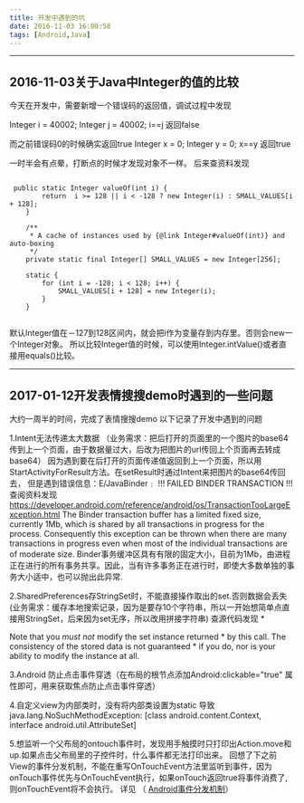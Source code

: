 ```yaml
---
title: 开发中遇到的坑
date: 2016-11-03 16:00:58
tags: [Android,Java]
---
```


---
2016-11-03关于Java中Integer的值的比较
---

今天在开发中，需要新增一个错误码的返回值，调试过程中发现


 Integer i = 40002;
 Integer j = 40002;
 i==j 返回false
 
 而之前错误码0的时候确实返回true
 Integer x = 0;
 Integer y = 0;
 x==y 返回true
 
 一时半会有点晕，打断点的时候才发现对象不一样。
 后来查资料发现
<pre><code>
 public static Integer valueOf(int i) {
        return  i >= 128 || i < -128 ? new Integer(i) : SMALL_VALUES[i + 128];
    }

    /**
     * A cache of instances used by {@link Integer#valueOf(int)} and auto-boxing
     */
    private static final Integer[] SMALL_VALUES = new Integer[256];

    static {
        for (int i = -128; i < 128; i++) {
            SMALL_VALUES[i + 128] = new Integer(i);
        }
    }
 </code></pre>
 默认Integer值在－127到128区间内，就会把i作为变量存到内存里。否则会new一个Integer对象。
 所以比较Integer值的时候，可以使用Integer.intValue()或者直接用equals()比较。
 
---
2017-01-12开发表情搜搜demo时遇到的一些问题
---

大约一周半的时间，完成了表情搜搜demo
以下记录了开发中遇到的问题

1.Intent无法传递太大数据
（业务需求：把后打开的页面里的一个图片的base64传到上一个页面，由于数据量过大，后改为把图片的url传回上个页面再去转成base64）
因为遇到要在后打开的页面传递值返回到上一个页面，所以用StartActivityForResult方法。在setResult时通过Intent来把图片的base64传回去，
但是遇到错误信息：E/JavaBinder﹕ !!! FAILED BINDER TRANSACTION !!!
查阅资料发现  https://developer.android.com/reference/android/os/TransactionTooLargeException.html
The Binder transaction buffer has a limited fixed size, currently 1Mb, which is shared by all transactions in progress for the process. Consequently this exception can be thrown when there are many transactions in progress even when most of the individual transactions are of moderate size.
Binder事务缓冲区具有有限的固定大小，目前为1Mb，由进程正在进行的所有事务共享。因此，当有许多事务正在进行时，即使大多数单独的事务大小适中，也可以抛出此异常.


2.SharedPreferences存StringSet时，不能直接操作取出的set.否则数据会丢失
(业务需求：缓存本地搜索记录，因为是要存10个字符串，所以一开始想简单点直接用StringSet，后来因为set无序，所以改用拼接字符串)
查源代码发现  *<p>Note that you <em>must not</em> modify the set instance returned
            * by this call.  The consistency of the stored data is not guaranteed
            * if you do, nor is your ability to modify the instance at all.

3.Android 防止点击事件穿透（在布局的根节点添加Android:clickable="true" 属性即可，用来获取焦点防止点击事件穿透）

4.自定义view为内部类时，没有将内部类设置为static 
导致java.lang.NoSuchMethodException: <init> [class android.content.Context, interface android.util.AttributeSet]

5.想监听一个父布局的ontouch事件时，发现用手触摸时只打印出Action.move和up.如果点击父布局里的子控件时，什么事件都无法打印出来。
回想了下之前View的事件分发机制，不能在重写OnTouchEvent方法里监听到事件，因为onTouch事件优先与OnTouchEvent执行，如果onTouch返回true将事件消费了,则onTouchEvent将不会执行。
详见 （ <a href="http://darrenfantasy.com/2016/11/08/android_event_dispatch/">Android事件分发机制</a>）